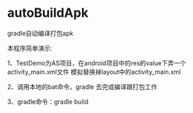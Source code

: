 # autoBuildApk
gradle自动编译打包apk

本程序简单演示:

1、TestDemo为AS项目，在android项目中的res的value下弄一个activity_main.xml文件
模拟替换掉layout中的activity_main.xml

2、调用本地的bat命令，gradle 去完成编译跟打包工作

3、gradle命令：gradle build
